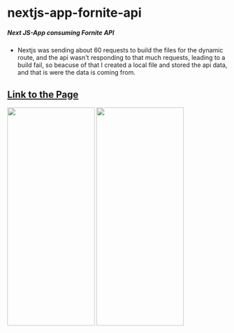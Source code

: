 # nextjs-app-fornite-api
<h5>Next JS-App consuming Fornite API</h5>

- <P>Nextjs was sending about 60 requests to build the files for the dynamic route, and the api wasn't responding to that much requests, leading to a build fail, so beacuse of that I created a local file and stored the api data, and that is were the data is coming from.</p>

<a href="https://ahmedabdikani.github.io/nextjs-app-fornite-api/" > <h2> Link to the Page </h2> </a>


<img src="https://user-images.githubusercontent.com/48398993/107158535-c33d9980-69c5-11eb-84b5-90ae525bd3f9.jpg" width="200" height="500" />    <img src="https://user-images.githubusercontent.com/48398993/107158538-c59ff380-69c5-11eb-9f40-b5dbcea6f5d9.jpg" width="200" height="500" />       

